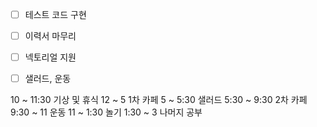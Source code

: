 - [ ] 테스트 코드 구현
- [ ] 이력서 마무리
- [ ] 넥토리얼 지원
- [ ] 샐러드, 운동


10 ~ 11:30 기상 및 휴식
12 ~ 5 1차 카페
5 ~ 5:30  샐러드
5:30 ~ 9:30 2차 카페
9:30 ~ 11 운동
11 ~ 1:30 놀기
1:30 ~ 3 나머지 공부